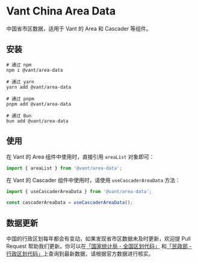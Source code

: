 # Vant China Area Data

中国省市区数据，适用于 Vant 的 Area 和 Cascader 等组件。

## 安装

```shell
# 通过 npm
npm i @vant/area-data

# 通过 yarn
yarn add @vant/area-data

# 通过 pnpm
pnpm add @vant/area-data

# 通过 Bun
bun add @vant/area-data
```

## 使用

在 Vant 的 Area 组件中使用时，直接引用 `areaList` 对象即可：

```ts
import { areaList } from '@vant/area-data';
```

在 Vant 的 Cascader 组件中使用时，请使用 `useCascaderAreaData` 方法：

```ts
import { useCascaderAreaData } from '@vant/area-data';

const cascaderAreaData = useCascaderAreaData();
```

## 数据更新

中国的行政区划每年都会有变动，如果发现省市区数据未及时更新，欢迎提 Pull Request 帮助我们更新。你可以在[「国家统计局 - 全国区划代码」](http://www.stats.gov.cn/tjsj/tjbz/tjyqhdmhcxhfdm/) 和[「民政部 - 行政区划代码」](https://www.mca.gov.cn/article/sj/xzqh/1980/)上查询到最新数据，请根据官方数据进行核实。
